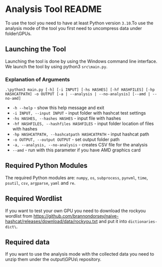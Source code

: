 # Analysis Tool README
To use the tool you need to have at least Python version `3.10`.To use the analysis mode of the tool you first need to uncompress data under folder\GPUs.

## Launching the Tool
Launching the tool is done by using the Windows command line interface. We launch the tool by using python3 `src\main.py`.
### Explanation of Arguments 
```
.\python3 main.py [-h] [-i INPUT] [-hs HASHES] [-hf HASHFILES] [-hp HASHCATPATH] -o OUTPUT [-a | --analysis | --no-analysis] [--amd | --no-amd]
```

- `-h --help` - show this help message and exit
- `-i INPUT, --input INPUT` - input folder with hashcat test settings
- `-hs HASHES, --hashes HASHES` - input file with hashes
- `-hf HASHFILES, --hashfiles HASHFILES` - input folder location of files with hashes
- `-hp HASHCATPATH, --hashcatpath HASHCATPATH` - input hashcat path
- `-o OUTPUT, --output OUTPUT` - set output folder path
- `-a, --analysis, --no-analysis` - creates CSV file for the analysis
- `--amd` - run with this parameter if you have AMD graphics card

## Required Python Modules
The required Python modules are: `numpy`, `os`, `subprocess`, `pynvml`, `time`, `psutil`, `csv`, `argparse`, `yaml` and `re`.

## Required Wordlist
If you want to test your own GPU you need to download the rockyou wordlist from https://github.com/brannondorsey/naive-hashcat/releases/download/data/rockyou.txt and put it into `dictionaries-dict\`.

## Required data
If you want to use the analysis mode with the collected data you need to unzip them under the output\GPUs\ repository.